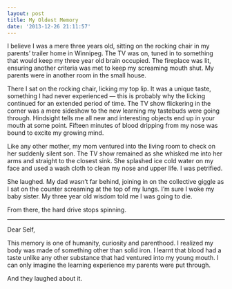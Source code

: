 ```yaml
---
layout: post
title: My Oldest Memory
date: '2013-12-26 21:11:57'
---
```


<p>I believe I was a mere three years old, sitting on the rocking chair in my parents’ trailer home in Winnipeg. The TV was on, tuned in to something that would keep my three year old brain occupied. The fireplace was lit, ensuring another criteria was met to keep my screaming mouth shut. My parents were in another room in the small house.</p>

<p>There I sat on the rocking chair, licking my top lip. It was a unique taste, something I had never experienced — this is probably why the licking continued for an extended period of time. The TV show flickering in the corner was a mere sideshow to the new learning my tastebuds were going through. Hindsight tells me all new and interesting objects end up in your mouth at some point. Fifteen minutes of blood dripping from my nose was bound to excite my growing mind.</p>

<p>Like any other mother, my mom ventured into the living room to check on her suddenly silent son. The TV show remained as she whisked me into her arms and straight to the closest sink. She splashed ice cold water on my face and used a wash cloth to clean my nose and upper life. I was petrified.</p>

<p>She laughed. My dad wasn’t far behind, joining in on the collective giggle as I sat on the counter screaming at the top of my lungs. I’m sure I woke my baby sister. My three year old wisdom told me I was going to die.</p>

<p>From there, the hard drive stops spinning.</p>

<hr />

<p>Dear Self,</p>

<p>This memory is one of humanity, curiosity and parenthood. I realized my body was made of something other than solid iron. I learnt that blood had a taste unlike any other substance that had ventured into my young mouth. I can only imagine the learning experience my parents were put through. </p>

<p>And they laughed about it.</p>